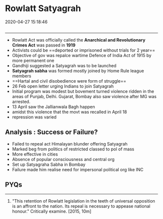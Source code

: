 # Rowlatt Satyagrah

2020-04-27 15:18:46

```toc
```

---

- Rowlatt Act was officially called the **Anarchical and Revolutionary Crimes Act** was passed in **1919**
- Activists could be ==deported or imprisoned without trials for 2 year==
- Objective of gov was repalce wartime Defence of India Act of 1915 by more permanent one
- Gandhiji suggested a Satyagrah was to be launched
- **Satyagrah sabha** was formed mostly joined by Home Rule league members
- ==Hartal and civil disobedience were form of struggle==
- 26 Feb open letter urging Indians to join Satyagrah
- Initial program was modest but bovement turned violence ridden in the areas of Punjab, Delhi. Gujarat, Bombay also saw violence after MG was arrested.
- 13 April saw the Jallianwala Bagh happen
- amidst this violence that the movt was recalled in April 18
- repression was varied

## Analysis : Success or Failure?

- Failed to repeal act Himalayan blunder offering Satyagrah
- Marked beg from politics of restricted classed to pol of mass
- More effective in cities
- Absence of popular consciousness and central org
- Set up Satyagraha Sabha in Bombay
- Failure made him realise need for impersonal political org like INC

## PYQs

---

1. "This retention of Rowlatt legislation in the teeth of universal opposition is an affront to the nation. Its repeal is necessary to appease national honour." Critically examine. [2015, 10m]
